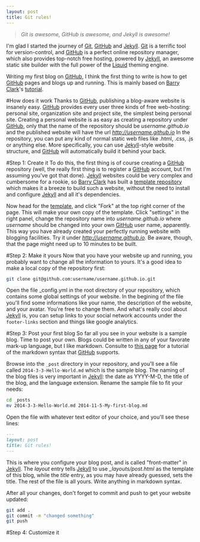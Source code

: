 ```yaml
---
layout: post
title: Git rules!
---
```


> _Git is awesome, GitHub is awesome, and Jekyll is awesome!_

I'm glad I started the journey of [Git], [GitHub] and [Jekyll]. [Git] is a terrific tool for version-control, and [GitHub] is a perfect online repository manager, which also provides top-notch free hosting, powered by [Jekyll], an awesome static site builder with the full power of the [Liquid] theming engine.

Writing my first blog on [GitHub], I think the first thing to write is how to get [GitHub] pages and blogs up and running. This is mainly based on [Barry Clark]'s [tutorial](http://www.smashingmagazine.com/2014/08/01/build-blog-jekyll-github-pages/).

#How does it work
Thanks to [GitHub], publishing a blog-aware website is insanely easy. [GitHub] provides every user three kinds of free web-hosting: personal site, organization site and project site, the simplest being personal site. Creating a personal website is as easy as creating a repository under [GitHub], only that the name of the repository should be _username.github.io_ and the published website will have the url _http://username.github.io_ In the repository, you can put any kind of normal static web files like .html, .css, .js or anything else. More specifically, you can use [Jekyll]-style website structure, and [GitHub] will automatically build it behind your back.

#Step 1: Create it
To do this, the first thing is of course creating a [GitHub] repository (well, the really first thing is to register a [GitHub] account, but I'm assuming you've got that done). [Jekyll] websites could be very complex and cumbersome for a rookie, so [Barry Clark] has built a [template repository][Jekyll-Now] which makes it a breeze to build such a website, without the need to install and configure [Jekyll] and all it's dependencies.

Now head for the [template][Jekyll-Now], and click "Fork" at the top right corner of the page. This will make your own copy of the template. Click "settings" in the right panel, change the repository name into _username.github.io_ where _username_ should be changed into your own [GitHub] user name, apparently. This way you have already created your perfectly running website with blogging facilities. Try it under _http://username.github.io_. Be aware, though, that the page might need up to 10 minutes to be built.

#Step 2: Make it yours
Now that you have your website up and running, you probably want to change all the information to yours. It's a good idea to make a local copy of the repository first:

```bash
git clone git@github.com:username/username.github.io.git
```

Open the file _config.yml in the root directory of your repository, which contains some global settings of your website. In the begining of the file you'll find some informations like your name, the description of the website, and your avatar. You're free to change them. And what's really cool about [Jekyll] is, you can setup links to your social network accounts under the `footer-links` section and things like google analytics.

#Step 3: Post your first blog
So far all you see in your website is a sample blog. Time to post your own. Blogs could be written in any of your favorate mark-up language, but I like markdown. Consulte to [this page](https://guides.github.com/features/mastering-markdown/) for a tutorial of the markdown syntax that [GitHub] supports.

Browse into the `_post` directory in your repository, and you'll see a file called `2014-3-3-Hello-World.md` which is the sample blog. The naming of the blog files is very important in [Jekyll]: the date as YYYY-M-D, the title of the blog, and the language extension. Rename the sample file to fit your needs:

```bash
cd _posts
mv 2014-3-3-Hello-World.md 2014-11-5-My-first-blog.md
```

Open the file with whatever text editor of your choice, and you'll see these lines:

```markdown
---
layout: post
title: Git rules!
---
```

This is where you configure your blog post, and is called "front-matter" in [Jekyll]. The _layout_ entry tells [Jekyll] to use *_layouts/post.html* as the template of this blog, while the _title_ entry, as you may have already guessed, sets the title. The rest of the file is all yours. Write anything in markdown syntax.

After all your changes, don't forget to commit and push to get your website updated:

```bash
git add .
git commit -m "changed something"
git push
```

#Step 4: Customize it


[Git]: http://git-scm.com
[GitHub]: https://github.com
[Jekyll]: http://jekyllrb.com
[Liquid]: http://liquidmarkup.org
[Barry Clark]: http://www.barryclark.co
[Jekyll-Now]: https://github.com/barryclark/jekyll-now
